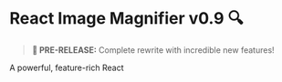 # React Image Magnifier v0.9 🔍

> **🚀 PRE-RELEASE:** Complete rewrite with incredible new features!

A powerful, feature-rich React 